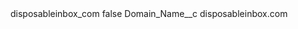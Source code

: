<?xml version="1.0" encoding="UTF-8"?>
<CustomMetadata xmlns="http://soap.sforce.com/2006/04/metadata" xmlns:xsi="http://www.w3.org/2001/XMLSchema-instance" xmlns:xsd="http://www.w3.org/2001/XMLSchema">
    <label>disposableinbox_com</label>
    <protected>false</protected>
    <values>
        <field>Domain_Name__c</field>
        <value xsi:type="xsd:string">disposableinbox.com</value>
    </values>
</CustomMetadata>
